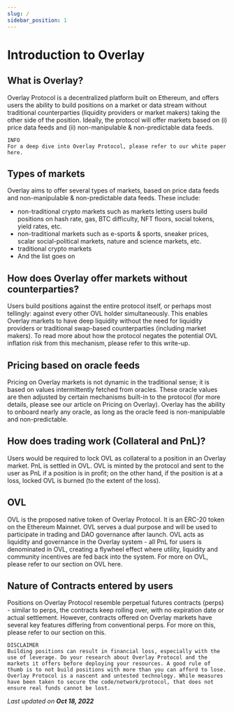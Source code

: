 ```yaml
---
slug: /
sidebar_position: 1
---
```


# Introduction to Overlay


## What is Overlay?

Overlay Protocol is a decentralized platform built on Ethereum, and offers users the ability to build positions on a market or data stream without traditional counterparties (liquidity providers or market makers) taking the other side of the position. Ideally, the protocol will offer markets based on (i) price data feeds and (ii) non-manipulable & non-predictable data feeds. 


```
INFO
For a deep dive into Overlay Protocol, please refer to our white paper here.
```



## Types of markets

Overlay aims to offer several types of markets, based on price data feeds and non-manipulable & non-predictable data feeds. These include:



* non-traditional crypto markets such as markets letting users build positions on hash rate, gas, BTC difficulty, NFT floors, social tokens, yield rates, etc. 
* non-traditional markets such as e-sports & sports, sneaker prices, scalar social-political markets, nature and science markets, etc. 
* traditional crypto markets 
* And the list goes on


## How does Overlay offer markets without counterparties?

Users build positions against the entire protocol itself, or perhaps most tellingly: against every other OVL holder simultaneously. This enables Overlay markets to have deep liquidity without the need for liquidity providers or traditional swap-based counterparties (including market makers). To read more about how the protocol negates the potential OVL inflation risk from this mechanism, please refer to this write-up.


## Pricing based on oracle feeds

Pricing on Overlay markets is not dynamic in the traditional sense; it is based on values intermittently fetched from oracles. These oracle values are then adjusted by certain mechanisms built-in to the protocol (for more details, please see our article on Pricing on Overlay). Overlay has the ability to onboard nearly any oracle, as long as the oracle feed is non-manipulable and non-predictable. 

 ## How does trading work (Collateral and PnL)?

Users would be required to lock OVL as collateral to a position in an Overlay market. PnL is settled in OVL. OVL is minted by the protocol and sent to the user as PnL if a position is in profit; on the other hand, if the position is at a loss, locked OVL is burned (to the extent of the loss).


## OVL

OVL is the proposed native token of Overlay Protocol. It is an ERC-20 token on the Ethereum Mainnet. OVL serves a dual purpose and will be used to participate in trading and DAO governance after launch. OVL acts as liquidity and governance in the Overlay system - all PnL for users is denominated in OVL, creating a flywheel effect where utility, liquidity and community incentives are fed back into the system. For more on OVL, please refer to our section on OVL here.


## Nature of Contracts entered by users

Positions on Overlay Protocol resemble perpetual futures contracts (perps) - similar to perps, the contracts keep rolling over, with no expiration date or actual settlement. However, contracts offered on Overlay markets have several key features differing from conventional perps. For more on this, please refer to our section on this.


```
DISCLAIMER
Building positions can result in financial loss, especially with the use of leverage. Do your research about Overlay Protocol and the markets it offers before deploying your resources. A good rule of thumb is to not build positions with more than you can afford to lose. Overlay Protocol is a nascent and untested technology. While measures have been taken to secure the code/network/protocol, that does not ensure real funds cannot be lost.
```


<p style={{textAlign: 'right'}}>
<em>Last updated on <strong>Oct 18, 2022</strong></em></p>

